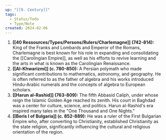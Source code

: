 ```yaml
---
up: "[[9. Century]]"
tags:
  - Status/Todo
  - Type/Note
created: 2024-02-06
---
```

1. **[[40 Ressources/Types/Persons/Rulers/Charlemagne]] (742-814):** King of the Franks and Lombards and Emperor of the Romans, Charlemagne is best known for his role in expanding and consolidating the [[Carolingian Empire]], as well as his efforts to revive learning and the arts in what is known as the Carolingian Renaissance.
2. **[[Al-Khwarizmi]] (c. 780-850):** A Persian polymath who made significant contributions to mathematics, astronomy, and geography. He is often referred to as the father of algebra and his works introduced Hindu-Arabic numerals and the concepts of algebra to European scholars.
3. **[[Harun al-Rashid]] (763-809):** The fifth Abbasid Caliph, under whose reign the Islamic Golden Age reached its zenith. His court in Baghdad was a center for culture, science, and politics. Harun al-Rashid's era inspired many tales in the "One Thousand and One Nights."
4. **[[Boris I of Bulgaria]] (c. 852-889):** He was a ruler of the First Bulgarian Empire who, after converting to Christianity, established Christianity as the state religion, significantly influencing the cultural and religious orientation of the region.
